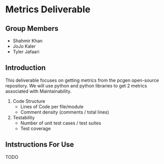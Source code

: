 # Metrics Deliverable

## Group Members
 - Shahmir Khan
 - JoJo Kaler
 - Tyler Jafaari

## Introduction

This deliverable focuses on getting metrics from the pcgen open-source repository. We will use python and python libraries to get 2 metrics associated with Maintainability.
1. Code Structure
    - Lines of Code per file/module
    - Comment density (comments / total lines)
2. Testability
    - Number of unit test cases / test suites
    - Test coverage

## Intstructions For Use

TODO
